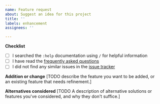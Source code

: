 ```yaml
---
name: Feature request
about: Suggest an idea for this project
title: ''
labels: enhancement
assignees: ''

---
```


**Checklist**
- [ ] I searched the `:help` documentation using `/` for helpful information
- [ ] I have read the [frequently asked questions](https://github.com/Jelmerro/Vieb/blob/master/FAQ.md)
- [ ] I did not find any similar issues in the [issue tracker](https://github.com/Jelmerro/Vieb/issues)

**Addition or change**
[TODO describe the feature you want to be added, or an existing feature that needs refinement.]

**Alternatives considered**
[TODO A description of alternative solutions or features you've considered, and why they don't suffice.]
